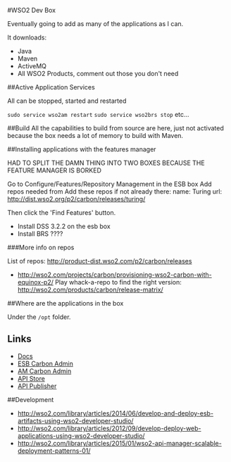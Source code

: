 #WSO2 Dev Box

Eventually going to add as many of the applications as I can.

It downloads:

- Java
- Maven
- ActiveMQ
- All WSO2 Products, comment out those you don't need

##Active Application Services

All can be stopped, started and restarted

`sudo service wso2am restart`
`sudo service wso2brs stop`
etc...

##Build
All the capabilities to build from source are here, just not activated because the box needs a lot of memory to build
with Maven.

##Installing applications with the features manager

HAD TO SPLIT THE DAMN THING INTO TWO BOXES BECAUSE THE FEATURE MANAGER IS BORKED

Go to Configure/Features/Repository Management in the ESB box
Add repos needed from
Add these repos if not already there:
name: Turing
url: http://dist.wso2.org/p2/carbon/releases/turing/

Then click the 'Find Features' button.

- Install DSS 3.2.2 on the esb box
- Install BRS ????

###More info on repos

List of repos: http://product-dist.wso2.com/p2/carbon/releases
- http://wso2.com/projects/carbon/provisioning-wso2-carbon-with-equinox-p2/
Play whack-a-repo to find the right version: http://wso2.com/products/carbon/release-matrix/

##Where are the applications in the box

Under the `/opt` folder.

## Links

- [Docs](https://docs.wso2.com/)
- [ESB Carbon Admin](https://192.168.11.11:9443/carbon)
- [AM Carbon Admin](https://192.168.11.12:9443/carbon)
- [API Store](https://192.168.11.12:9443/store)
- [API Publisher](https://192.168.11.12:9443/publisher)

##Development

- http://wso2.com/library/articles/2014/06/develop-and-deploy-esb-artifacts-using-wso2-developer-studio/
- http://wso2.com/library/articles/2012/09/develop-deploy-web-applications-using-wso2-developer-studio/
- http://wso2.com/library/articles/2015/01/wso2-api-manager-scalable-deployment-patterns-01/